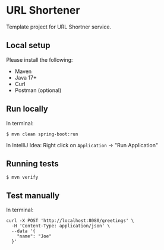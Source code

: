 # URL Shortener

Template project for URL Shortner service.

## Local setup

Please install the following:

* Maven
* Java 17+
* Curl
* Postman (optional)

## Run locally

In terminal:

```
$ mvn clean spring-boot:run
```

In IntelliJ Idea: Right click on `Application` -> "Run Application"

## Running tests

```
$ mvn verify
```

## Test manually

In terminal:

```
curl -X POST 'http://localhost:8080/greetings' \
  -H 'Content-Type: application/json' \
  --data '{
    "name": "Joe"
  }'
```
